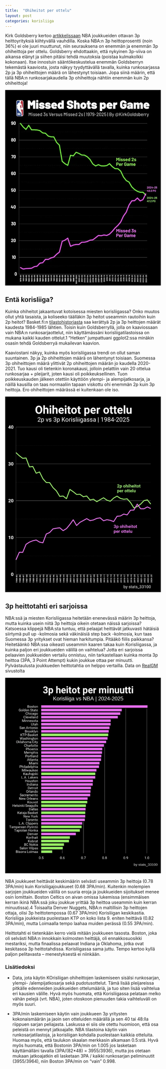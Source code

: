 ```yaml
---
title:  "Ohiheitot per ottelu"
layout: post
categories: korisliiga
---
```


Kirk Goldsberry kertoo [artikkelissaan][kg-article] NBA joukkueiden ottavan 3p heittoyrityksiä kiihtyvällä vauhdilla. Koska NBA:n 3p heittoprosentti (noin 36%) ei ole juuri muuttunut, niin seurauksena on enemmän ja enemmän 3p ohiheittoja per ottelu. Goldsberry ehdottaakin, että nykyinen 3p-viiva on aikansa elänyt ja siihen pitäisi tehdä muutoksia (poistaa kulmakolkki kokonaan). Itse innostuin sääntökeskustelua enemmän Goldsberryn tekemästä kaaviosta, josta näkyy tyydyttävällä tavalla, kuinka runkosarjassa 2p ja 3p ohiheittojen määrä on lähestynyt toisiaan. Jopa siinä määrin, että tällä NBA:n runkosarjakaudella 3p ohiheittoja nähtiin enemmän kuin 2p ohiheittoja!

![Goldsberry's plot](/assets/images/image_ohiheitot_nba_r.webp)

## Entä korisliiga?

Kuinka ohiheitot jakaantuvat kotoisessa miesten korisliigassa? Onko muutos ollut yhtä tasaista, ja koliseeko täälläkin 3p heitot useammin rautoihin kuin 2p heitot? Basket.fi:n [tilastohistoriasta][tilastohistoria] saa kerättyä 2p ja 3p heittojen määrät kaudesta 1984-1985 lähtien. Toisin kuin Goldsberryllä, jolla on kaaviossaan vain NBA:n runkosarjaottelut, niin käyttämässäni korisliigatilastoissa on mukana kaikki kauden ottelut.1 “Hetken” jumpattuani ggplot2:ssa minäkin osasin tehdä Goldsberryä mukailevan kaavion.

Kaaviostani näkyy, kuinka myös korisliigassa trendi on ollut saman suuntainen. 3p ja 2p ohiheittojen määrä on lähentynyt toisiaan. Suomessa 3p ohiheittojen määrä ylittivät 2p ohiheittojen määrän jo kaudella 2020-2021. Tuo kausi oli tietenkin koronakausi, jolloin pelattiin vain 20 ottelua runkosarjaa + pleijarit, joten kausi oli poikkeuksellinen. Tuon poikkeuskauden jälkeen otettiin käyttöön ylempi- ja alempijatkosarja, ja näillä kausilla on taas normaaliin tapaan viskottu ohi enemmän 2p kuin 3p heittoja. Ero ohiheittojen määrässä ei kuitenkaan ole iso.

![Ohiheitot Korisliigassa 1982-2025](/assets/images/image_ohiheitot_korisliiga_1982-2025_r.webp)

## 3p heittotahti eri sarjoissa

NBA:ssä ja miesten Korisliigassa heitetään enenevässä määrin 3p heittoja, mutta kuinka usein niitä 3p heittoja oikein otetaan näissä sarjoissa? Katsoessa klippejä NBA:sta tuntuu, että pelaajat heittävät jatkuvasti hätäisiä siirtymä pull up -kolmosia sekä väkinäisiä step back -kolmosia, kun taas Suomessa 3p yritykset ovat hieman harkitumpia. Pitääkö fiilis paikkansa? Heitetäänkö NBA:ssa oikeasti useammin kaaren takaa kuin Korisliigassa, ja kuinka paljon eri joukkueiden välillä on vaihtelua? Jotta eri sarjoissa pelaavien joukkueiden vertailu onnistuu, niin tarkastellaan kuinka monta 3p heittoa (3PA, 3 Point Attempt) kukin joukkue ottaa per minuutti. Pylvästaulusta joukkueden heittotahtia on helppo vertailla. Data on [RealGM][realgm] sivustolta

![Goldsberry's plot](/assets/images/image_korisliiga_nba_3pheitot_permin2_r.webp)

NBA joukkueet heittävät keskimäärin selvästi useammin 3p heittoja (0.78 3PA/min) kuin Korisliigajoukkueet (0.68 3PA/min). Kuitenkin molempien sarjojen joukkueiden välillä on suuria eroja ja joukkueiden sijoitukset menee osin lomittain. Boston Celtics on aivan omissa lukemissa (ensimmäisen kerran ikinä NBA:ssä joku joukkue yrittää 3p heittoa useammin kuin kerran minuutissa).4 Toisaalta Denver Nuggets, NBA:n maltillisin 3p heittojen ottaja, olisi 3p heittotempossa (0.67 3PA/min) Korisliigan keskikastia. Korisliiga joukkeista puolestaan KTP on koko lista 9. eniten heittävä (0.82 3PA/min), mutta Loimaalla tempo laahaa muiden perässä (0.55 3PA/min).

Heittotahti ei tietenkään kerro vielä mitään joukkueen tasosta. Boston, joka oli selvästi NBA:n innokkain kolmosten heittäjä, oli ennakkosuosikki mestariksi, mutta finaalissa pelaavat Indiana ja Oklahoma, jotka ovat keskitasoa 3p heittotahdissa. Korisliigassa sama juttu. Tempo kertoo kyllä paljon pelitavasta – menestyksestä ei niinkään.

### Lisätiedoksi
- Data, jota käytin KOrisliigan ohiheittojen laskemiseen sisälsi runkosarjan, ylempi- /alempijatkosarja sekä pudotusottelut. Tämä lisää pleijareissa pitkälle edenneiden joukkueiden ottelumääriä, ja tuo siten lisää vaihtelua eri kausien välille. Hyvä myös huomata, että Korisliigassa pelataan melko vähän pelejä (vrt. NBA), joten otoskoon pienuuden takia vaihteluväli on myös suuri.

- 3PA/min laskemiseen käytin vain joukkueen 3p yritysten kokonaismäärän ja jaoin sen otteluiden määrällä ja sen 40 tai 48:lla riippuen sarjan peliajasta. Laskussa ei siis ole otettu huomioon, että osa peleistä on mennyt jatkoajalle. NBA tilastoina käytin vain runkosarjatilastoja, ja korisliigan kohdalla puolestaan kaikkia otteluita. Huomaa myös, että taulukon skaalan merkkasin alkamaan 0.5:stä. Hyvä myös huomata, että Bostonin 3PA/min on 1.005 jos lasketaan käyttämälläni tavalla (3PA/(82*48) = 3955/3936), mutta jos otetaan mukaan jatkoajatkin eli lasketaan 3PA / kaikki runkosarjan peliminuutit (3955/3964), niin Boston 3PA/min on “vain” 0.998.

[kg-article]: https://www.theringer.com/2025/04/02/nba/too-many-3s-time-to-move-the-line
[tilastohistoria]: https://www.basket.fi/basket/sarjat/joukkuetilastot/?league_id=4&season_id=126629
[realgm]: https://basketball.realgm.com/nba/team-stats/2025/Totals/Team_Totals/Regular_Season
